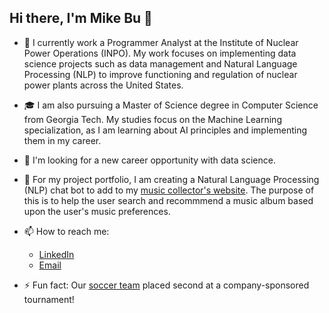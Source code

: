 ## Hi there, I'm Mike Bu 👋

- 💼 I currently work a Programmer Analyst at the Institute of Nuclear Power Operations (INPO). My work focuses on implementing data science projects such as data management and Natural Language Processing (NLP) to improve functioning and regulation of nuclear power plants across the United States.

- 🎓 I am also pursuing a Master of Science degree in Computer Science from Georgia Tech. My studies focus on the Machine Learning specialization, as I am learning about AI principles and implementing them in my career.

- 🔭 I'm looking for a new career opportunity with data science.

- 🌱 For my project portfolio, I am creating a Natural Language Processing (NLP) chat bot to add to my [music collector's website](https://www.github.com/mikezbu/album_global). The purpose of this is to help the user search and recommmend a music album based upon the user's music preferences.

- 📫 How to reach me:
  - [LinkedIn](https://www.linkedin.com/in/mikezbu)
  - [Email](mailto:mikezbu97@gmail.com)

- ⚡ Fun fact: Our [soccer team](https://drive.google.com/file/d/1sgKQs0Rr3e6h7Q_OXk0ienl8NoA-s1t4/view?usp=sharing) placed second at a company-sponsored tournament!
<!--
**mikezbu/mikezbu** is a ✨ _special_ ✨ repository because its `README.md` (this file) appears on your GitHub profile.

Here are some ideas to get you started:


- 🌱 I’m currently learning ...
- 👯 I’m looking to collaborate on 
- 🤔 I’m looking for help with ...
- 💬 Ask me about ...
- 📫 How to reach me: ...
- 😄 Pronouns: ...
- ⚡ Fun fact: ...
-->
